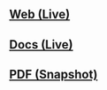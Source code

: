 ## [Web (Live)](https://docs.google.com/document/d/e/2PACX-1vSNPczRtoAjL38XacUumk7_XXXXGv9AE608rgQzldvSqb6OFTA3cbM5KPjXtzfVJlvhMGSkPDpUTSMj/pub)

## [Docs (Live)](https://docs.google.com/document/d/1Ok2ucZfYT2kPEHK2lBFgxNFiUvOn3W_yMSF5YLtC2Wc/edit?usp=sharing)

## [PDF (Snapshot)](https://github.com/SCC-Makerspace/Workshops/blob/master/Electronics/B-08%20Arduino%20Communication/B-08%20Arduino%20Communication.pdf)
